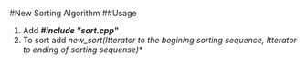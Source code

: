 #New Sorting Algorithm
##Usage 
1. Add **_#include "sort.cpp"_**
2. To sort add *new_sort(_Itterator to the begining sorting sequence_, _Itterator to ending of sorting sequense_)**
